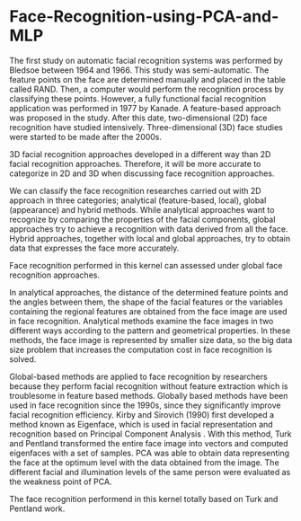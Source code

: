# Face-Recognition-using-PCA-and-MLP
The first study on automatic facial recognition systems was performed by Bledsoe between 1964 and 1966. This study was semi-automatic. The feature points on the face are determined manually and placed in the table called RAND. Then, a computer would perform the recognition process by classifying these points. However, a fully functional facial recognition application was performed in 1977 by Kanade. A feature-based approach was proposed in the study. After this date, two-dimensional (2D) face recognition have studied intensively. Three-dimensional (3D) face studies were started to be made after the 2000s.

3D facial recognition approaches developed in a different way than 2D facial recognition approaches. Therefore, it will be more accurate to categorize in 2D and 3D  when discussing face recognition approaches.

We can classify the face recognition researches carried out with 2D approach in three categories; analytical (feature-based, local), global (appearance) and hybrid methods. While analytical approaches want to  recognize by comparing the properties of the facial components, global approaches try to achieve a recognition with data derived from all the face. Hybrid approaches, together with local and global approaches, try to obtain data that expresses the face more accurately.

Face recognition performed in this kernel can assessed under global face recognition approaches.

In analytical approaches, the distance of the determined feature points and the angles between them, the shape of the facial features or the variables containing the regional features are obtained from the face image are used in face recognition. Analytical methods examine the face images in two different ways according to the pattern and geometrical properties. In these methods, the face image is represented by smaller size data, so the big data size problem that increases the computation cost in face recognition  is solved.

Global-based methods are applied to face recognition by researchers because they perform facial recognition without feature extraction which is troublesome in feature based methods. Globally based methods have been used in face recognition since the 1990s, since they significantly improve facial recognition efficiency. Kirby and Sirovich (1990) first developed a method known as Eigenface, which is used in facial representation and recognition based on Principal Component Analysis . With this method, Turk and Pentland transformed the entire face image into vectors and computed eigenfaces with a set of samples. PCA was able to obtain data representing the face at the optimum level with the data obtained from the image. The different facial and illumination levels of the same person were evaluated as the weakness point of PCA.

The face recognition performend in this kernel totally based on Turk and Pentland work. 
